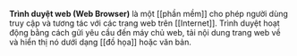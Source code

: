 **Trình duyệt web (Web Browser)** là một [[phần mềm]] cho phép người dùng truy cập và tương tác với các trang web trên [[Internet]]. Trình duyệt hoạt động bằng cách gửi yêu cầu đến máy chủ web, tải nội dung trang web về và hiển thị nó dưới dạng [[đồ họa]] hoặc văn bản.